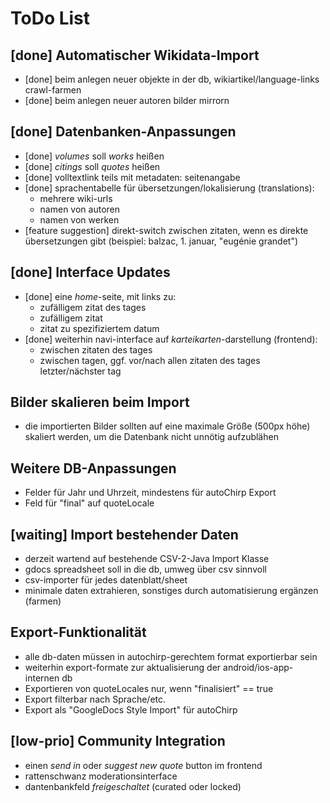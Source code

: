 # ToDo List

## [done] Automatischer Wikidata-Import
- [done] beim anlegen neuer objekte in der db, wikiartikel/language-links crawl-farmen
- [done] beim anlegen neuer autoren bilder mirrorn

## [done] Datenbanken-Anpassungen
- [done] *volumes* soll *works* heißen
- [done] *citings* soll *quotes* heißen
- [done] volltextlink teils mit metadaten: seitenangabe
- [done] sprachentabelle für übersetzungen/lokalisierung (translations):
	- mehrere wiki-urls
	- namen von autoren
	- namen von werken
- [feature suggestion] direkt-switch zwischen zitaten, wenn es direkte übersetzungen gibt (beispiel: balzac, 1. januar, "eugénie grandet")

## [done] Interface Updates
- [done] eine *home*-seite, mit links zu:
	- zufälligem zitat des tages
	- zufälligem zitat
	- zitat zu spezifiziertem datum
- [done] weiterhin navi-interface auf *karteikarten*-darstellung (frontend):
	- zwischen zitaten des tages
	- zwischen tagen, ggf. vor/nach allen zitaten des tages letzter/nächster tag

## Bilder skalieren beim Import
- die importierten Bilder sollten auf eine maximale Größe (500px höhe) skaliert werden, um die Datenbank nicht unnötig aufzublähen

## Weitere DB-Anpassungen
- Felder für Jahr und Uhrzeit, mindestens für autoChirp Export
- Feld für "final" auf quoteLocale

## [waiting] Import bestehender Daten
- derzeit wartend auf bestehende CSV-2-Java Import Klasse
- gdocs spreadsheet soll in die db, umweg über csv sinnvoll
- csv-importer für jedes datenblatt/sheet
- minimale daten extrahieren, sonstiges durch automatisierung ergänzen (farmen)

## Export-Funktionalität
- alle db-daten müssen in autochirp-gerechtem format exportierbar sein
- weiterhin export-formate zur aktualisierung der android/ios-app-internen db
- Exportieren von quoteLocales nur, wenn "finalisiert" == true
- Export filterbar nach Sprache/etc.
- Export als "GoogleDocs Style Import" für autoChirp

## [low-prio] Community Integration
- einen *send in* oder *suggest new quote* button im frontend
- rattenschwanz moderationsinterface
- dantenbankfeld *freigeschaltet* (curated oder locked)
